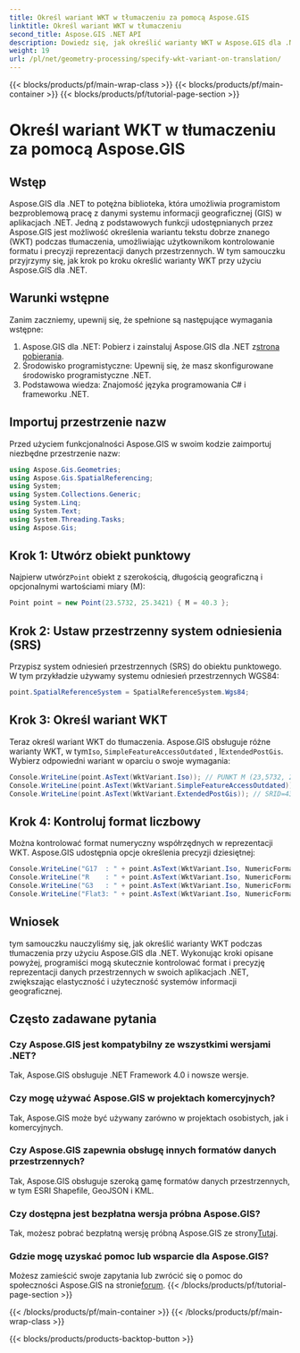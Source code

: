 ```yaml
---
title: Określ wariant WKT w tłumaczeniu za pomocą Aspose.GIS
linktitle: Określ wariant WKT w tłumaczeniu
second_title: Aspose.GIS .NET API
description: Dowiedz się, jak określić warianty WKT w Aspose.GIS dla .NET, aby skutecznie kontrolować format i precyzję reprezentacji danych przestrzennych.
weight: 19
url: /pl/net/geometry-processing/specify-wkt-variant-on-translation/
---
```


{{< blocks/products/pf/main-wrap-class >}}
{{< blocks/products/pf/main-container >}}
{{< blocks/products/pf/tutorial-page-section >}}

# Określ wariant WKT w tłumaczeniu za pomocą Aspose.GIS

## Wstęp
Aspose.GIS dla .NET to potężna biblioteka, która umożliwia programistom bezproblemową pracę z danymi systemu informacji geograficznej (GIS) w aplikacjach .NET. Jedną z podstawowych funkcji udostępnianych przez Aspose.GIS jest możliwość określenia wariantu tekstu dobrze znanego (WKT) podczas tłumaczenia, umożliwiając użytkownikom kontrolowanie formatu i precyzji reprezentacji danych przestrzennych. W tym samouczku przyjrzymy się, jak krok po kroku określić warianty WKT przy użyciu Aspose.GIS dla .NET.
## Warunki wstępne
Zanim zaczniemy, upewnij się, że spełnione są następujące wymagania wstępne:
1. Aspose.GIS dla .NET: Pobierz i zainstaluj Aspose.GIS dla .NET z[strona pobierania](https://releases.aspose.com/gis/net/).
2. Środowisko programistyczne: Upewnij się, że masz skonfigurowane środowisko programistyczne .NET.
3. Podstawowa wiedza: Znajomość języka programowania C# i frameworku .NET.

## Importuj przestrzenie nazw
Przed użyciem funkcjonalności Aspose.GIS w swoim kodzie zaimportuj niezbędne przestrzenie nazw:
```csharp
using Aspose.Gis.Geometries;
using Aspose.Gis.SpatialReferencing;
using System;
using System.Collections.Generic;
using System.Linq;
using System.Text;
using System.Threading.Tasks;
using Aspose.Gis;
```
## Krok 1: Utwórz obiekt punktowy
 Najpierw utwórz`Point` obiekt z szerokością, długością geograficzną i opcjonalnymi wartościami miary (M):
```csharp
Point point = new Point(23.5732, 25.3421) { M = 40.3 };
```
## Krok 2: Ustaw przestrzenny system odniesienia (SRS)
Przypisz system odniesień przestrzennych (SRS) do obiektu punktowego. W tym przykładzie używamy systemu odniesień przestrzennych WGS84:
```csharp
point.SpatialReferenceSystem = SpatialReferenceSystem.Wgs84;
```
## Krok 3: Określ wariant WKT
 Teraz określ wariant WKT do tłumaczenia. Aspose.GIS obsługuje różne warianty WKT, w tym`Iso`, `SimpleFeatureAccessOutdated` , I`ExtendedPostGis`. Wybierz odpowiedni wariant w oparciu o swoje wymagania:
```csharp
Console.WriteLine(point.AsText(WktVariant.Iso)); // PUNKT M (23,5732, 25,3421, 40,3)
Console.WriteLine(point.AsText(WktVariant.SimpleFeatureAccessOutdated)); // PUNKT (23,5732, 25,3421)
Console.WriteLine(point.AsText(WktVariant.ExtendedPostGis)); // SRID=4326;PUNKT (23,5732, 25,3421, 40,3)
```
## Krok 4: Kontroluj format liczbowy
Można kontrolować format numeryczny współrzędnych w reprezentacji WKT. Aspose.GIS udostępnia opcje określenia precyzji dziesiętnej:
```csharp
Console.WriteLine("G17  : " + point.AsText(WktVariant.Iso, NumericFormat.General(17))); // PUNKT M (23,5732 25,342099999999999 40,299999999999997)
Console.WriteLine("R    : " + point.AsText(WktVariant.Iso, NumericFormat.RoundTrip)); // PUNKT M (23,5732 25,3421 40,3)
Console.WriteLine("G3   : " + point.AsText(WktVariant.Iso, NumericFormat.General(3))); // PUNKT M (23,6 25,3 40,3)
Console.WriteLine("Flat3: " + point.AsText(WktVariant.Iso, NumericFormat.Flat(3))); // PUNKT M (23,573 25,342 40,3)
```

## Wniosek
tym samouczku nauczyliśmy się, jak określić warianty WKT podczas tłumaczenia przy użyciu Aspose.GIS dla .NET. Wykonując kroki opisane powyżej, programiści mogą skutecznie kontrolować format i precyzję reprezentacji danych przestrzennych w swoich aplikacjach .NET, zwiększając elastyczność i użyteczność systemów informacji geograficznej.
## Często zadawane pytania
### Czy Aspose.GIS jest kompatybilny ze wszystkimi wersjami .NET?
Tak, Aspose.GIS obsługuje .NET Framework 4.0 i nowsze wersje.
### Czy mogę używać Aspose.GIS w projektach komercyjnych?
Tak, Aspose.GIS może być używany zarówno w projektach osobistych, jak i komercyjnych.
### Czy Aspose.GIS zapewnia obsługę innych formatów danych przestrzennych?
Tak, Aspose.GIS obsługuje szeroką gamę formatów danych przestrzennych, w tym ESRI Shapefile, GeoJSON i KML.
### Czy dostępna jest bezpłatna wersja próbna Aspose.GIS?
 Tak, możesz pobrać bezpłatną wersję próbną Aspose.GIS ze strony[Tutaj](https://releases.aspose.com/).
### Gdzie mogę uzyskać pomoc lub wsparcie dla Aspose.GIS?
 Możesz zamieścić swoje zapytania lub zwrócić się o pomoc do społeczności Aspose.GIS na stronie[forum](https://forum.aspose.com/c/gis/33).
{{< /blocks/products/pf/tutorial-page-section >}}

{{< /blocks/products/pf/main-container >}}
{{< /blocks/products/pf/main-wrap-class >}}

{{< blocks/products/products-backtop-button >}}
